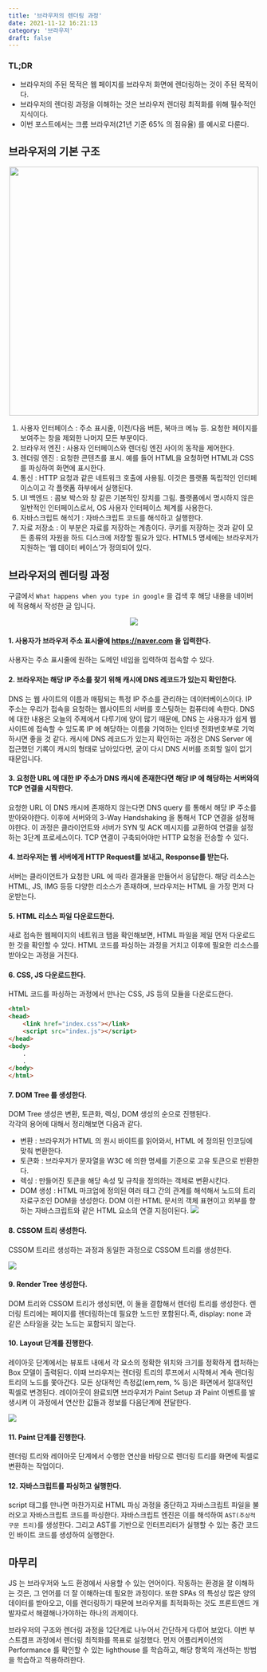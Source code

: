 ```yaml
---
title: '브라우저의 렌더링 과정'
date: 2021-11-12 16:21:13
category: '브라우저'
draft: false
---
```


### TL;DR

- 브라우저의 주된 목적은 웹 페이지를 브라우저 화면에 렌더링하는 것이 주된 목적이다.
- 브라우저의 렌더링 과정을 이해하는 것은 브라우저 렌더링 최적화를 위해 필수적인 지식이다.
- 이번 포스트에서는 크롬 브라우저(21년 기준 65% 의 점유율) 를 예시로 다룬다.

## 브라우저의 기본 구조

<div align="center">
<img src="https://kyun2da.dev/static/4ec9d46ea98033d0bf8d5c6966ba0462/0b533/browser-structure.png" width=500>
</div>

1. 사용자 인터페이스 : 주소 표시줄, 이전/다음 버튼, 북마크 메뉴 등. 요청한 페이지를 보여주는 창을 제외한 나머지 모든 부분이다.
2. 브라우저 엔진 : 사용자 인터페이스와 렌더링 엔진 사이의 동작을 제어한다.
3. 렌더링 엔진 : 요청한 콘텐츠를 표시. 예를 들어 HTML을 요청하면 HTML과 CSS를 파싱하여 화면에 표시한다.
4. 통신 : HTTP 요청과 같은 네트워크 호출에 사용됨. 이것은 플랫폼 독립적인 인터페이스이고 각 플랫폼 하부에서 실행된다.
5. UI 백엔드 : 콤보 박스와 창 같은 기본적인 장치를 그림. 플랫폼에서 명시하지 않은 일반적인 인터페이스로서, OS 사용자 인터페이스 체계를 사용한다.
6. 자바스크립트 해석기 : 자바스크립트 코드를 해석하고 실행한다.
7. 자료 저장소 : 이 부분은 자료를 저장하는 계층이다. 쿠키를 저장하는 것과 같이 모든 종류의 자원을 하드 디스크에 저장할 필요가 있다. HTML5 명세에는 브라우저가 지원하는 ‘웹 데이터 베이스’가 정의되어 있다.

## 브라우저의 렌더링 과정

구글에서 `What happens when you type in google` 을 검색 후 해당 내용을 네이버에 적용해서 작성한 글 입니다.

<p align="center">
	<img src="https://kyun2da.dev/static/7efd177711cd81dd0712e9dd79eaf12c/c1b63/browser-rendering.png" />
</p>

#### 1. 사용자가 브라우저 주소 표시줄에 https://naver.com 을 입력한다.

사용자는 주소 표시줄에 원하는 도메인 네임을 입력하여 접속할 수 있다.

#### 2. 브라우저는 해당 IP 주소를 찾기 위해 캐시에 DNS 레코드가 있는지 확인한다.

DNS 는 웹 사이트의 이름과 매핑되는 특정 IP 주소를 관리하는 데이터베이스이다. IP 주소는 우리가 접속을 요청하는 웹사이트의 서버를 호스팅하는 컴퓨터에 속한다. DNS 에 대한 내용은 오늘의 주제에서 다루기에 양이 많기 때문에, DNS 는 사용자가 쉽게 웹사이트에 접속할 수 있도록 IP 에 해당하는 이름을 기억하는 인터넷 전화번호부로 기억하시면 좋을 것 같다. 캐시에 DNS 레코드가 있는지 확인하는 과정은 DNS Server 에 접근했던 기록이 캐시의 형태로 남아있다면, 굳이 다시 DNS 서버를 조회할 일이 없기 때문입니다.

#### 3. 요청한 URL 에 대한 IP 주소가 DNS 캐시에 존재한다면 해당 IP 에 해당하는 서버와의 TCP 연결을 시작한다.

요청한 URL 이 DNS 캐시에 존재하지 않는다면 DNS query 를 통해서 해당 IP 주소를 받아와야한다. 이후에 서버와의 3-Way Handshaking 을 통해서 TCP 연결을 설정해야한다. 이 과정은 클라이언트와 서버가 SYN 및 ACK 메시지를 교환하여 연결을 설정하는 3단계 프로세스이다. TCP 연결이 구축되어야만 HTTP 요청을 전송할 수 있다.

#### 4. 브라우저는 웹 서버에게 HTTP Request를 보내고, Response를 받는다.

서버는 클라이언트가 요청한 URL 에 따라 결과물을 만들어서 응답한다. 해당 리소스는 HTML, JS, IMG 등등 다양한 리소스가 존재하며, 브라우저는 HTML 을 가장 먼저 다운받는다.

#### 5. HTML 리소스 파일 다운로드한다.

새로 접속한 웹페이지의 네트워크 탭을 확인해보면, HTML 파일을 제일 먼저 다운로드한 것을 확인할 수 있다.
HTML 코드를 파싱하는 과정을 거치고 이후에 필요한 리소스를 받아오는 과정을 거친다.

#### 6. CSS, JS 다운로드한다.

HTML 코드를 파싱하는 과정에서 만나는 CSS, JS 등의 모듈을 다운로드한다.

```html
<html>
<head>
	<link href="index.css"></link>
	<script src="index.js"></script>
</head>
<body>
	.
	.
</body>
</html>
```

#### 7. DOM Tree 를 생성한다.

DOM Tree 생성은 변환, 토큰화, 렉싱, DOM 생성의 순으로 진행된다. <br/>
각각의 용어에 대해서 정리해보면 다음과 같다.

- 변환 : 브라우저가 HTML 의 원시 바이트를 읽어와서, HTML 에 정의된 인코딩에 맞춰 변환한다.
- 토큰화 : 브라우저가 문자열을 W3C 에 의한 명세를 기준으로 고유 토큰으로 반환한다.
- 렉싱 : 만들어진 토큰을 해당 속성 및 규칙을 정의하는 객체로 변환시킨다.
- DOM 생성 : HTML 마크업에 정의된 여러 태그 간의 관계를 해석해서 노드의 트리 자료구조인 DOM을 생성한다. DOM 이란 HTML 문서의 객체 표현이고 외부를 향하는 자바스크립트와 같은 HTML 요소의 연결 지점이된다.
  <img src="https://developers.google.com/web/fundamentals/performance/critical-rendering-path/images/full-process.png?hl=ko" />

#### 8. CSSOM 트리 생성한다.

CSSOM 트리르 생성하는 과정과 동일한 과정으로 CSSOM 트리를 생성한다.

<img src="https://developers.google.com/web/fundamentals/performance/critical-rendering-path/images/cssom-construction.png?hl=ko" />

#### 9. Render Tree 생성한다.

DOM 트리와 CSSOM 트리가 생성되면, 이 둘을 결합해서 렌더링 트리를 생성한다. 렌더링 트리에는 페이지를 렌더링하는데 필요한 노드만 포함된다.즉, display: none 과 같은 스타일을 갖는 노드는 포함되지 않는다.

#### 10. Layout 단계를 진행한다.

레이아웃 단계에서는 뷰포트 내에서 각 요소의 정확한 위치와 크기를 정확하게 캡처하는 Box 모델이 출력된다. 이때 브라우저는 렌더링 트리의 루프에서 시작해서 계속 렌더링 트리의 노드를 쫓아간다. 모든 상대적인 측정값(em,rem, % 등)은 화면에서 절대적인 픽셀로 변경된다. 레이아웃이 완료되면 브라우저가 Paint Setup 과 Paint 이벤트를 발생시켜 이 과정에서 연산한 값들과 정보를 다음단계에 전달한다.

<img src="https://developers.google.com/web/fundamentals/performance/critical-rendering-path/images/layout-viewport.png?hl=ko" />

#### 11. Paint 단계를 진행한다.

렌더링 트리와 레이아웃 단계에서 수행한 연산을 바탕으로 렌더링 트리를 화면에 픽셀로 변환하는 작업이다.

#### 12. 자바스크립트를 파싱하고 실행한다.

script 태그를 만나면 마찬가지로 HTML 파싱 과정을 중단하고 자바스크립트 파일을 불러오고 자바스크립트 코드를 파싱한다. 자바스크립트 엔진은 이를 해석하여 `AST(추상적 구문 트리)`를 생성한다. 그리고 AST를 기반으로 인터프리터가 실행할 수 있는 중간 코드인 바이트 코드를 생성하여 실행한다.

## 마무리

JS 는 브라우저와 노드 환경에서 사용할 수 있는 언어이다. 작동하는 환경을 잘 이해하는 것은, 그 언어를 더 잘 이해하는데 필요한 과정이다. 또한 SPAs 의 특성상 많은 양의 데이터를 받아오고, 이를 렌더링하기 때문에 브라우저를 최적화하는 것도 프론트엔드 개발자로서 해결해나가야하는 하나의 과제이다.

브라우저의 구조와 렌더링 과정을 12단계로 나누어서 간단하게 다루어 보았다. 이번 부스트캠프 과정에서 렌더링 최적화를 목표로 설정했다. 먼저 어플리케이션의 Performance 를 확인할 수 있는 lighthouse 를 학습하고, 해당 항목의 개선하는 방법을 학습하고 적용하려한다.
